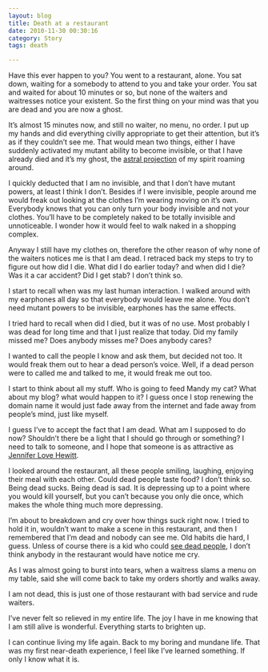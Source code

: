 ```yaml
---
layout: blog
title: Death at a restaurant
date: 2010-11-30 00:30:16
category: Story
tags: death

---
```


Have this ever happen to you? You went to a restaurant, alone. You sat down, waiting for a somebody to attend to you and take your order. You sat and waited for about 10 minutes or so, but none of the waiters and waitresses notice your existent. So the first thing on your mind was that you are dead and you are now a ghost.

It’s almost 15 minutes now, and still no waiter, no menu, no order. I put up my hands and did everything civilly appropriate to get their attention, but it’s as if they couldn’t see me. That would mean two things, either I have suddenly activated my mutant ability to become invisible, or that I have already died and it’s my ghost, the [astral projection](http://en.wikipedia.org/wiki/Astral_projection) of my spirit roaming around.

I quickly deducted that I am no invisible, and that I don’t have mutant powers, at least I think I don’t. Besides if I were invisible, people around me would freak out looking at the clothes I’m wearing moving on it’s own. Everybody knows that you can only turn your body invisible and not your clothes. You’ll have to be completely naked to be totally invisible and unnoticeable. I wonder how it would feel to walk naked in a shopping complex.

Anyway I still have my clothes on, therefore the other reason of why none of the waiters notices me is that I am dead. I retraced back my steps to try to figure out how did I die. What did I do earlier today? and when did I die? Was it a car accident? Did I get stab? I don’t think so.

I start to recall when was my last human interaction. I walked around with my earphones all day so that everybody would leave me alone. You don’t need mutant powers to be invisible, earphones has the same effects.

I tried hard to recall when did I died, but it was of no use. Most probably I was dead for long time and that I just realize that today. Did my family missed me? Does anybody misses me? Does anybody cares?

I wanted to call the people I know and ask them, but decided not too. It would freak them out to hear a dead person’s voice. Well, if a dead person were to called me and talked to me, it would freak me out too.

I start to think about all my stuff. Who is going to feed Mandy my cat? What about my blog? what would happen to it? I guess once I stop renewing the domain name it would just fade away from the internet and fade away from people’s mind, just like myself.

I guess I’ve to accept the fact that I am dead. What am I supposed to do now? Shouldn’t there be a light that I should go through or something? I need to talk to someone, and I hope that someone is as attractive as [Jennifer Love Hewitt](http://en.wikipedia.org/wiki/Ghost_Whisperer).

I looked around the restaurant, all these people smiling, laughing, enjoying their meal with each other. Could dead people taste food? I don’t think so. Being dead sucks. Being dead is sad. It is depressing up to a point where you would kill yourself, but you can’t because you only die once, which makes the whole thing much more depressing.

I’m about to breakdown and cry over how things suck right now. I tried to hold it in, wouldn’t want to make a scene in this restaurant, and then I remembered that I’m dead and nobody can see me. Old habits die hard, I guess. Unless of course there is a kid who could [see dead people](http://en.wikipedia.org/wiki/The_Sixth_Sense), I don’t think anybody in the restaurant would have notice me cry.

As I was almost going to burst into tears, when a waitress slams a menu on my table, said she will come back to take my orders shortly and walks away.

I am not dead, this is just one of those restaurant with bad service and rude waiters.

I’ve never felt so relieved in my entire life. The joy I have in me knowing that I am still alive is wonderful. Everything starts to brighten up.

I can continue living my life again. Back to my boring and mundane life. That was my first near-death experience, I feel like I’ve learned something. If only I know what it is.
